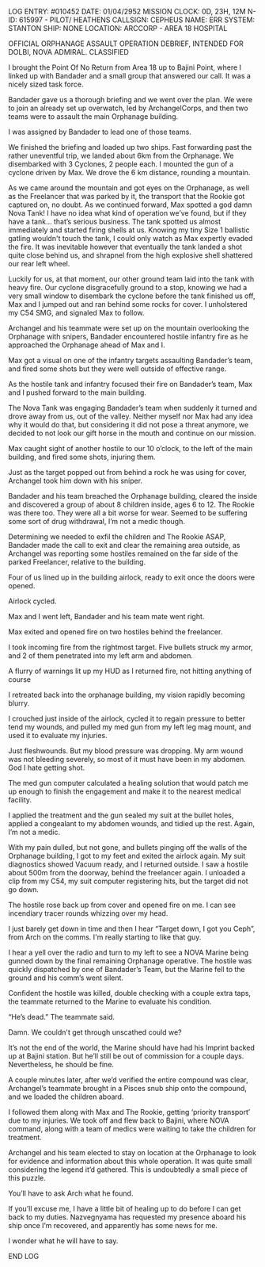 LOG ENTRY: #010452
DATE: 01/04/2952
MISSION CLOCK: 0D, 23H, 12M
N-ID: 615997 - PILOT/ HEATHENS
CALLSIGN: CEPHEUS
NAME: ERR
SYSTEM: STANTON
SHIP: NONE
LOCATION: ARCCORP - AREA 18 HOSPITAL

  

OFFICIAL ORPHANAGE ASSAULT OPERATION DEBRIEF, INTENDED FOR DOLBI, NOVA ADMIRAL. CLASSIFIED

  

I brought the Point Of No Return from Area 18 up to Bajini Point, where I linked up with Bandader and a small group that answered our call. It was a nicely sized task force.

  

Bandader gave us a thorough briefing and we went over the plan. We were to join an already set up overwatch, led by ArchangelCorps, and then two teams were to assault the main Orphanage building.

I was assigned by Bandader to lead one of those teams.

  

We finished the briefing and loaded up two ships. Fast forwarding past the rather uneventful trip, we landed about 6km from the Orphanage. We disembarked with 3 Cyclones, 2 people each. I mounted the gun of a cyclone driven by Max. We drove the 6 km distance, rounding a mountain.

  

As we came around the mountain and got eyes on the Orphanage, as well as the Freelancer that was parked by it, the transport that the Rookie got captured on, no doubt. As we continued forward, Max spotted a god damn Nova Tank! I have no idea what kind of operation we’ve found, but if they have a tank... that’s serious business. The tank spotted us almost immediately and started firing shells at us. Knowing my tiny Size 1 ballistic gatling wouldn't touch the tank, I could only watch as Max expertly evaded the fire. It was inevitable however that eventually the tank landed a shot quite close behind us, and shrapnel from the high explosive shell shattered our rear left wheel.

  

Luckily for us, at that moment, our other ground team laid into the tank with heavy fire. Our cyclone disgracefully ground to a stop, knowing we had a very small window to disembark the cyclone before the tank finished us off, Max and I jumped out and ran behind some rocks for cover. I unholstered my C54 SMG, and signaled Max to follow.

  

Archangel and his teammate were set up on the mountain overlooking the Orphanage with snipers, Bandader encountered hostile infantry fire as he approached the Orphanage ahead of Max and I.

  

Max got a visual on one of the infantry targets assaulting Bandader’s team, and fired some shots but they were well outside of effective range.

As the hostile tank and infantry focused their fire on Bandader’s team, Max and I pushed forward to the main building.

  

The Nova Tank was engaging Bandader’s team when suddenly it turned and drove away from us, out of the valley. Neither myself nor Max had any idea why it would do that, but considering it did not pose a threat anymore, we decided to not look our gift horse in the mouth and continue on our mission.

  

Max caught sight of another hostile to our 10 o’clock, to the left of the main building, and fired some shots, injuring them.

Just as the target popped out from behind a rock he was using for cover, Archangel took him down with his sniper.

  

Bandader and his team breached the Orphanage building, cleared the inside and discovered a group of about 8 children inside, ages 6 to 12. The Rookie was there too. They were all a bit worse for wear. Seemed to be suffering some sort of drug withdrawal, I’m not a medic though.

  

Determining we needed to exfil the children and The Rookie ASAP, Bandader made the call to exit and clear the remaining area outside, as Archangel was reporting some hostiles remained on the far side of the parked Freelancer, relative to the building.

  

Four of us lined up in the building airlock, ready to exit once the doors were opened.

Airlock cycled.

Max and I went left, Bandader and his team mate went right.

Max exited and opened fire on two hostiles behind the freelancer.

I took incoming fire from the rightmost target. Five bullets struck my armor, and 2 of them penetrated into my left arm and abdomen.

A flurry of warnings lit up my HUD as I returned fire, not hitting anything of course

I retreated back into the orphanage building, my vision rapidly becoming blurry.

I crouched just inside of the airlock, cycled it to regain pressure to better tend my wounds, and pulled my med gun from my left leg mag mount, and used it to evaluate my injuries.

  

Just fleshwounds. But my blood pressure was dropping. My arm wound was not bleeding severely, so most of it must have been in my abdomen. God I hate getting shot.

  

The med gun computer calculated a healing solution that would patch me up enough to finish the engagement and make it to the nearest medical facility.

  

I applied the treatment and the gun sealed my suit at the bullet holes, applied a congealant to my abdomen wounds, and tidied up the rest. Again, I’m not a medic.

  

With my pain dulled, but not gone, and bullets pinging off the walls of the Orphanage building, I got to my feet and exited the airlock again. My suit diagnostics showed Vacuum ready, and I returned outside. I saw a hostile about 500m from the doorway, behind the freelancer again. I unloaded a clip from my C54, my suit computer registering hits, but the target did not go down.

The hostile rose back up from cover and opened fire on me. I can see incendiary tracer rounds whizzing over my head.

  

I just barely get down in time and then I hear “Target down, I got you Ceph”, from Arch on the comms. I'm really starting to like that guy.

  

I hear a yell over the radio and turn to my left to see a NOVA Marine being gunned down by the final remaining Orphanage operative. The hostile was quickly dispatched by one of Bandader’s Team, but the Marine fell to the ground and his comm’s went silent.

  

Confident the hostile was killed, double checking with a couple extra taps, the teammate returned to the Marine to evaluate his condition.

“He’s dead.” The teammate said.

Damn. We couldn't get through unscathed could we?

It’s not the end of the world, the Marine should have had his Imprint backed up at Bajini station. But he’ll still be out of commission for a couple days. Nevertheless, he should be fine.

  

A couple minutes later, after we’d verified the entire compound was clear, Archangel’s teammate brought in a Pisces snub ship onto the compound, and we loaded the children aboard.

I followed them along with Max and The Rookie, getting ‘priority transport’ due to my injuries. We took off and flew back to Bajini, where NOVA command, along with a team of medics were waiting to take the children for treatment.

  

Archangel and his team elected to stay on location at the Orphanage to look for evidence and information about this whole operation. It was quite small considering the legend it’d gathered. This is undoubtedly a small piece of this puzzle.

You’ll have to ask Arch what he found.

  

If you’ll excuse me, I have a little bit of healing up to do before I can get back to my duties. Nazvegnyama has requested my presence aboard his ship once I’m recovered, and apparently has some news for me.

I wonder what he will have to say.

  

END LOG